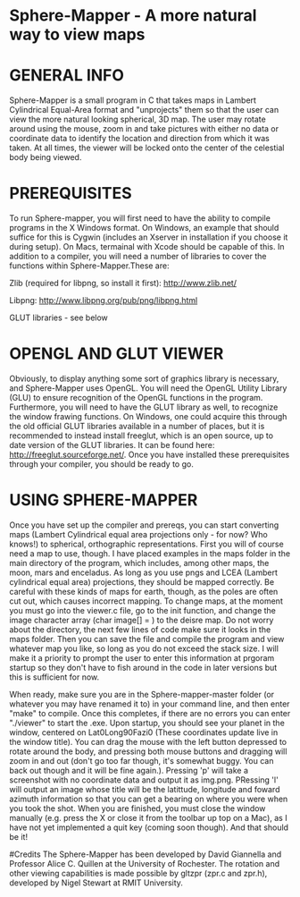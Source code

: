 # Sphere-Mapper - A more natural way to view maps

# GENERAL INFO
Sphere-Mapper is a small program in C that takes maps in Lambert Cylindrical Equal-Area format and "unprojects" them so that the user can view the more natural looking spherical, 3D map. The user may rotate around using the mouse, zoom in and take pictures with either no data or coordinate data to identify the location and direction from which it was taken. At all times, the viewer will be locked onto the center of the celestial body being viewed.

# PREREQUISITES
To run Sphere-mapper, you will first need to have the ability to compile programs in the X Windows format. On Windows, an example that should suffice for this is Cygwin (includes an Xserver in installation if you choose it during setup). On Macs, termainal with Xcode should be capable of this. In addition to a compiler, you will need a number of libraries to cover the functions within Sphere-Mapper.These are:

Zlib (required for libpng, so install it first): http://www.zlib.net/

Libpng: http://www.libpng.org/pub/png/libpng.html

GLUT libraries - see below

# OPENGL AND GLUT VIEWER
Obviously, to display anything some sort of graphics library is necessary, and Sphere-Mapper uses OpenGL. You will need the OpenGL Utility Library (GLU) to ensure recognition of the OpenGL functions in the program. Furthermore, you will need to have the GLUT library as well, to recognize the window frawing functions. On Windows, one could acquire this through the old official GLUT libraries available in a number of places, but it is recommended to instead install freeglut, which is an open source, up to date version of the GLUT libraries. It can be found here: http://freeglut.sourceforge.net/. Once you have installed these prerequisites through your compiler, you should be ready to go.

# USING SPHERE-MAPPER
Once you have set up the compiler and prereqs, you can start converting maps (Lambert Cylindrical equal area projections only - for now? Who knows!) to spherical, orthographic representations. First you will of course need a map to use, though. I have placed examples in the maps folder in the main directory of the program, which includes, among other maps, the moon, mars and enceladus. As long as you use pngs and LCEA (Lambert cylindrical equal area) projections, they should be mapped correctly. Be careful with these kinds of maps for earth, though, as the poles are often cut out, which causes incorrect mapping. To change maps, at the moment you must go into the viewer.c file, go to the init function, and change the image character array (char image[] = <your map here.png>) to the deisre map. Do not worry about the directory, the next few lines of code make sure it looks in the maps folder. Then you can save the file and compile the program and view whatever map you like, so long as you do not exceed the stack size. I will make it a priority to prompt the user to enter this information at prgoram startup so they don't have to fish around in the code in later versions but this is sufficient for now. 

When ready, make sure you are in the Sphere-mapper-master folder (or whatever you may have renamed it to) in your command line, and then enter "make" to compile. Once this completes, if there are no errors you can enter "./viewer" to start the .exe. Upon startup, you should see your planet in the window, centered on Lat0Long90Fazi0 (These coordinates update live in the window title). You can drag the mouse with the left button depressed to rotate around the body, and pressing both mouse buttons and dragging will zoom in and out (don't go too far though, it's somewhat buggy. You can back out though and it will be fine again.). Pressing 'p' will take a screenshot with no coordinate data and output it as img.png. PRessing 'l' will output an image whose title will be the latittude, longitude and foward azimuth information so that you can get a bearing on where you were when you took the shot. When you are finished, you must close the window manually (e.g. press the X or close it from the toolbar up top on a Mac), as I have not yet implemented a quit key (coming soon though). And that should be it!

#Credits
The Sphere-Mapper has been developed by David Giannella and Professor Alice C. Quillen at the University of Rochester. The rotation and other viewing capabilities is made possible by gltzpr (zpr.c and zpr.h), developed by Nigel Stewart at RMIT University. 





